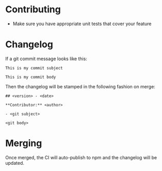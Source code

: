 # Contributing

- Make sure you have appropriate unit tests that cover your feature

# Changelog

If a git commit message looks like this:

```text
This is my commit subject

This is my commit body
```

Then the changelog will be stamped in the following fashion on merge:

```text
## <version> - <date>

**Contributor:** <author>

- <git subject>

<git body>
```

# Merging

Once merged, the CI will auto-publish to npm and the changelog will be updated.
